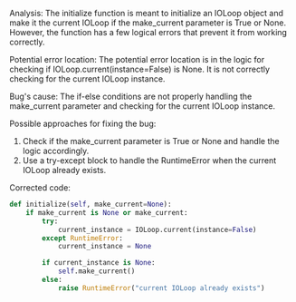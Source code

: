 Analysis:
The initialize function is meant to initialize an IOLoop object and make it the current IOLoop if the make_current parameter is True or None. However, the function has a few logical errors that prevent it from working correctly.

Potential error location:
The potential error location is in the logic for checking if IOLoop.current(instance=False) is None. It is not correctly checking for the current IOLoop instance.

Bug's cause:
The if-else conditions are not properly handling the make_current parameter and checking for the current IOLoop instance.

Possible approaches for fixing the bug:
1. Check if the make_current parameter is True or None and handle the logic accordingly.
2. Use a try-except block to handle the RuntimeError when the current IOLoop already exists.

Corrected code:
```python
def initialize(self, make_current=None):
    if make_current is None or make_current:
        try:
            current_instance = IOLoop.current(instance=False)
        except RuntimeError:
            current_instance = None

        if current_instance is None:
            self.make_current()
        else:
            raise RuntimeError("current IOLoop already exists")
```